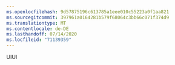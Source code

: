 ```yaml
---
ms.openlocfilehash: 9d57875196c613785a1eee010c55223a0f1aa821
ms.sourcegitcommit: 397961a0164281b579f68064c3bb66c071f374d9
ms.translationtype: MT
ms.contentlocale: de-DE
ms.lasthandoff: 07/14/2020
ms.locfileid: "71139359"
---
```

<span data-ttu-id="f82c8-101">UI</span><span class="sxs-lookup"><span data-stu-id="f82c8-101">UI</span></span>